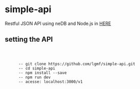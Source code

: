 # simple-api
 
 Restful JSON API using neDB and Node.js in <a href="https://lgmf-simple-api.herokuapp.com/v1" target="_blank">HERE</a>
 
## setting the API
  <code>
    <pre>
      -- git clone https://github.com/lgmf/simple-api.git
      -- cd simple-api
      -- npm install --save
      -- npm run dev
      -- acesse: localhost:3000/v1
    </pre>
  </code>


    
